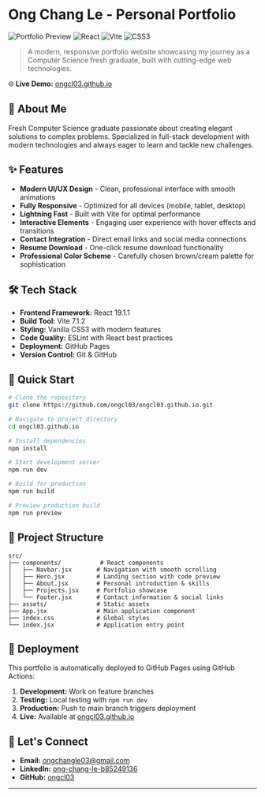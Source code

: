 # Ong Chang Le - Personal Portfolio

![Portfolio Preview](https://img.shields.io/badge/Status-Live-brightgreen)
![React](https://img.shields.io/badge/React-19.1.1-blue)
![Vite](https://img.shields.io/badge/Vite-7.1.2-purple)
![CSS3](https://img.shields.io/badge/CSS3-Responsive-orange)

> A modern, responsive portfolio website showcasing my journey as a Computer Science fresh graduate, built with cutting-edge web technologies.

🌐 **Live Demo:** [ongcl03.github.io](https://ongcl03.github.io)

## 👤 About Me

Fresh Computer Science graduate passionate about creating elegant solutions to complex problems. Specialized in full-stack development with modern technologies and always eager to learn and tackle new challenges.

## ✨ Features

- **Modern UI/UX Design** - Clean, professional interface with smooth animations
- **Fully Responsive** - Optimized for all devices (mobile, tablet, desktop)
- **Lightning Fast** - Built with Vite for optimal performance
- **Interactive Elements** - Engaging user experience with hover effects and transitions
- **Contact Integration** - Direct email links and social media connections
- **Resume Download** - One-click resume download functionality
- **Professional Color Scheme** - Carefully chosen brown/cream palette for sophistication

## 🛠️ Tech Stack

- **Frontend Framework:** React 19.1.1
- **Build Tool:** Vite 7.1.2
- **Styling:** Vanilla CSS3 with modern features
- **Code Quality:** ESLint with React best practices
- **Deployment:** GitHub Pages
- **Version Control:** Git & GitHub

## 🚀 Quick Start

```bash
# Clone the repository
git clone https://github.com/ongcl03/ongcl03.github.io.git

# Navigate to project directory
cd ongcl03.github.io

# Install dependencies
npm install

# Start development server
npm run dev

# Build for production
npm run build

# Preview production build
npm run preview
```

## 📂 Project Structure

```
src/
├── components/           # React components
│   ├── Navbar.jsx       # Navigation with smooth scrolling
│   ├── Hero.jsx         # Landing section with code preview
│   ├── About.jsx        # Personal introduction & skills
│   ├── Projects.jsx     # Portfolio showcase
│   └── Footer.jsx       # Contact information & social links
├── assets/              # Static assets
├── App.jsx              # Main application component
├── index.css            # Global styles
└── index.jsx            # Application entry point
```

## 🚀 Deployment

This portfolio is automatically deployed to GitHub Pages using GitHub Actions:

1. **Development:** Work on feature branches
2. **Testing:** Local testing with `npm run dev`
3. **Production:** Push to main branch triggers deployment
4. **Live:** Available at [ongcl03.github.io](https://ongcl03.github.io)

## 🤝 Let's Connect

- **Email:** [ongchangle03@gmail.com](mailto:ongchangle03@gmail.com)
- **LinkedIn:** [ong-chang-le-b85249136](https://www.linkedin.com/in/ong-chang-le-b85249136/)
- **GitHub:** [ongcl03](https://github.com/ongcl03)

---
